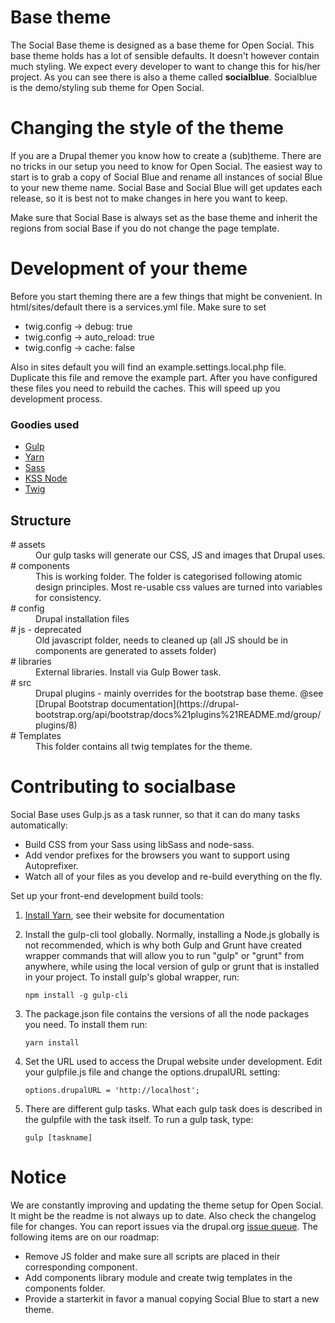 # Base theme #
The Social Base theme is designed as a base theme for Open Social. This base theme holds has a lot of sensible defaults. It doesn't however contain much styling. We expect every developer to want to change this for his/her project. As you can see there is also a theme called **socialblue**. Socialblue is the demo/styling sub theme for Open Social.

# Changing the style of the theme  #
If you are a Drupal themer you know how to create a (sub)theme. There are no tricks in our setup you need to know for Open Social. The easiest way to start is to grab a copy of Social Blue and rename all instances of social Blue to your new theme name. Social Base and Social Blue will get updates each release, so it is best not to make changes in here you want to keep.

 Make sure that Social Base is always set as the base theme and inherit the regions from social Base if you do not change the page template.

 # Development of your theme #
 Before you start theming there are a few things that might be convenient. In html/sites/default there is a services.yml file. Make sure to set
 * twig.config -> debug: true
 * twig.config -> auto_reload: true
 * twig.config -> cache: false

 Also in sites default you will find an example.settings.local.php file. Duplicate this file and remove the example part. After you have configured these files you need to rebuild the caches. This will speed up you development process.

### Goodies used

- [Gulp](http://gulpjs.com/) 
- [Yarn](https://yarnpkg.com)
- [Sass](http://sass-lang.com/)
- [KSS Node](https://github.com/kss-node/kss-node)
- [Twig](https://www.drupal.org/docs/8/theming/twig)

## Structure

<dl>
<dt># assets</dt>
<dd>Our gulp tasks will generate our CSS, JS and images that Drupal uses.</dd>
<dt># components</dt>
<dd>This is working folder. The folder is categorised following atomic design principles. Most re-usable css values are turned into variables for consistency.</dd>
<dt># config</dt>
<dd>Drupal installation files</dd>
<dt># js - deprecated</dt>
<dd>Old javascript folder, needs to cleaned up (all JS should be in components are generated to assets folder)</dd>
<dt># libraries</dt>
<dd>External libraries. Install via Gulp Bower task.</dd>
<dt># src</dt>
<dd>Drupal plugins - mainly overrides for the bootstrap base theme. @see [Drupal Bootstrap documentation](https://drupal-bootstrap.org/api/bootstrap/docs%21plugins%21README.md/group/plugins/8)</dd>
<dt># Templates</dt>
<dd>This folder contains all twig templates for the theme.</dd>



# Contributing to socialbase #

Social Base uses Gulp.js as a task runner, so that it can do many tasks automatically:
 - Build CSS from your Sass using libSass and node-sass.
 - Add vendor prefixes for the browsers you want to support using Autoprefixer.
 - Watch all of your files as you develop and re-build everything on the fly.

Set up your front-end development build tools:

1. [Install Yarn](https://yarnpkg.com/en/docs/install), see their website for documentation

2. Install the gulp-cli tool globally. Normally, installing a Node.js globally
  is not recommended, which is why both Gulp and Grunt have created wrapper
  commands that will allow you to run "gulp" or "grunt" from anywhere, while
  using the local version of gulp or grunt that is installed in your project.
  To install gulp's global wrapper, run:
    ```
    npm install -g gulp-cli
    ```

3. The package.json file contains the versions of all the node packages you need. To install them run:
    ```
    yarn install
    ```
    
4. Set the URL used to access the Drupal website under development. Edit your
    gulpfile.js file and change the options.drupalURL setting:
    ```
    options.drupalURL = 'http://localhost';
    ```

4. There are different gulp tasks. What each gulp task does is described in the gulpfile with the task itself. To run a gulp task, type:
    ```
    gulp [taskname]
    ``` 

# Notice
We are constantly improving and updating the theme setup for Open Social. It might be the readme is not always up to date. Also check the changelog file for changes. You can report issues via the drupal.org [issue queue](https://www.drupal.org/project/issues/social?categories=All). The following items are on our roadmap:
* Remove JS folder and make sure all scripts are placed in their corresponding component.
* Add components library module and create twig templates in the components folder.
* Provide a starterkit in favor a manual copying Social Blue to start a new theme.
